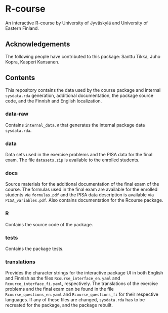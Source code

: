# R-course

An interactive R-course by University of Jyväskylä and University of Eastern Finland.

## Acknowledgements

The following people have contributed to this package: Santtu Tikka, Juho Kopra, Kasperi Kansanen.

## Contents

This repository contains the data used by the course package and internal `sysdata.rda` generation, additional documentation, the package source code, and the Finnish and English localization.

### data-raw

Contains `internal_data.R` that generates the internal package data `sysdata.rda`.

### data

Data sets used in the exercise problems and the PISA data for the final exam. The file `datasets.zip` is available to the enrolled students.

### docs

Source materials for the additional documentation of the final exam of the course. The formulas used in the final exam are available for the enrolled students via `formulas.pdf` and the PISA data description is available via `PISA_variables.pdf`. Also contains documentation for the Rcourse package.

### R

Contains the source code of the package.

### tests

Contains the package tests.

### translations

Provides the character strings for the interactive package UI in both English and Finnish as the files `Rcourse_interface_en.yaml` and `Rcource_interface_fi.yaml`, respectively. The translations of the exercise problems and the final exam can be found in the file `Rcourse_questions_en.yaml` and `Rcourse_questions_fi` for their respective languages. If any of these files are changed, `sysdata.rda` has to be recreated for the package, and the package rebuilt.
